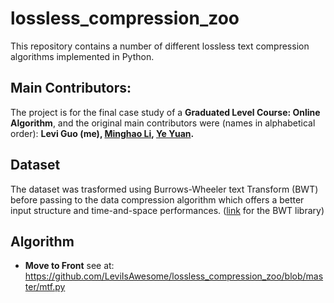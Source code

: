 # lossless_compression_zoo
This repository contains a number of different lossless text compression algorithms implemented in Python.

## Main Contributors:
The project is for the final case study of a __Graduated Level Course: Online Algorithm__, and the original main contributors were (names in alphabetical order):
**Levi Guo (me), [Minghao Li](https://github.com/MingoLi), [Ye Yuan](https://github.com/LongWinter).**

## Dataset
The dataset was trasformed using Burrows-Wheeler text Transform (BWT) before passing to the data compression algorithm which offers a better input structure and time-and-space performances. ([link](https://github.com/nicolaprezza/BWTIL/tree/master/tools/dB-hash) for the BWT library)

## Algorithm 
* **Move to Front** see at: https://github.com/LeviIsAwesome/lossless_compression_zoo/blob/master/mtf.py
